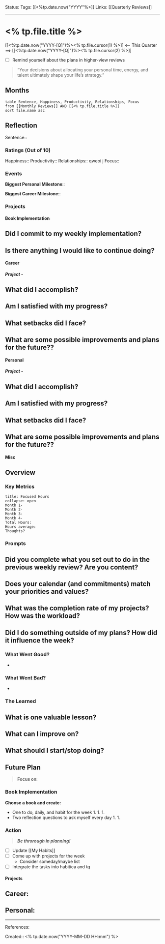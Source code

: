 Status:
Tags: [[<%tp.date.now("YYYY"%>]]
Links: [[Quarterly Reviews]]
___
# <% tp.file.title %>
[[<%tp.date.now("YYYY-[Q]")%><% tp.file.cursor(1) %>]] <== This Quarter ==> [[<%tp.date.now("YYYY-[Q]")%><% tp.file.cursor(2) %>]]
- [ ] Remind yourself about the plans in higher-view reviews

> “Your decisions about allocating your personal time, energy, and talent ultimately shape your life’s strategy.”
## Months
```dataview
table Sentence, Happiness, Productivity, Relationships, Focus
from [[Monthly Reviews]] AND [[<% tp.file.title %>]]
sort file.name asc
```
## Reflection
Sentence:: 
### Ratings (Out of 10)
Happiness::
Productivity::
Relationships:: qweoi j
Focus::
### Events
**Biggest Personal Milestone**:: 

**Biggest Career Milestone**:: 
### Projects
#### Book Implementation
**Did I commit to my weekly implementation?**
- 

**Is there anything I would like to continue doing?**
- 
#### Career
##### Project - 
**What did I accomplish?**
- 

**Am I satisfied with my progress?**
- 

**What setbacks did I face?**
- 

**What are some possible improvements and plans for the future??**
- 
#### Personal
##### Project - 
**What did I accomplish?**
- 

**Am I satisfied with my progress?**
- 

**What setbacks did I face?**
- 

**What are some possible improvements and plans for the future??**
- 
#### Misc

## Overview
### Key Metrics
```ad-danger
title: Focused Hours
collapse: open
Month 1-
Month 2-
Month 3-
Month 4-
Total Hours:
Hours average: 
Thoughts?
```
### Prompts
**Did you complete what you set out to do in the previous weekly review? Are you content?**
- 

**Does your calendar (and commitments) match your priorities and values?**
- 

**What was the completion rate of my projects? How was the workload?**
- 

**Did I do something outside of my plans? How did it influence the week?**
- 

### What Went Good?
- 
### What Went Bad?
- 
### The Learned
**What is one valuable lesson?**
- 

**What can I improve on?**
- 

**What should I start/stop doing?**
- 

## Future Plan
> **Focus on**: 
### Book Implementation
**Choose a book and create:**
- One to do, daily, and habit for the week
	1. 
	1. 
	1. 
- Two reflection questions to ask myself every day
	1. 
	1. 
### Action
> ***Be throrough in planning!***
- [ ] Update [[My Habits]]
- [ ] Come up with projects for the week
	- Consider someday/maybe list
- [ ] Integrate the tasks into habitica and tq
#### Projects
**Career:**
- 

**Personal:**
- 
___
References:

Created:: <% tp.date.now("YYYY-MM-DD HH:mm") %>
